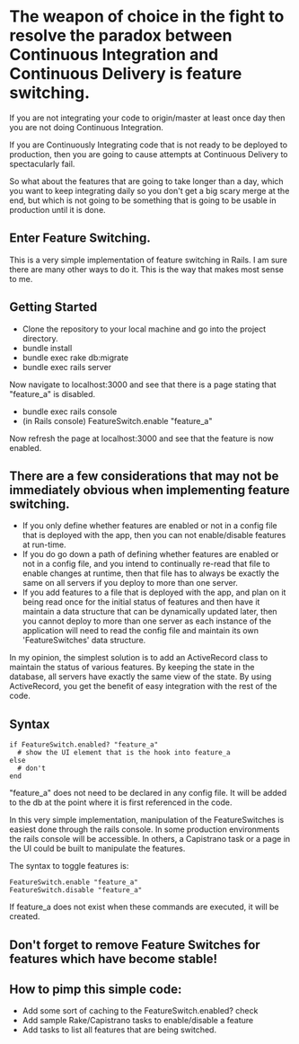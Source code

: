 # The weapon of choice in the fight to resolve the paradox between Continuous Integration and Continuous Delivery is feature switching.

If you are not integrating your code to origin/master at least once day then you are not doing Continuous Integration.

If you are Continuously Integrating code that is not ready to be deployed to production, then you are going to cause attempts at Continuous Delivery to spectacularly fail.

So what about the features that are going to take longer than a day, which you want to keep integrating daily so you don't get a big scary merge at the end, but which is not going to be something that is going to be usable in production until it is done.

## Enter Feature Switching.

This is a very simple implementation of feature switching in Rails.  I am sure there are many other ways to do it.  This is the way that makes most sense to me.

## Getting Started

* Clone the repository to your local machine and go into the project directory.
* bundle install
* bundle exec rake db:migrate
* bundle exec rails server

Now navigate to localhost:3000 and see that there is a page stating that "feature_a" is disabled.

* bundle exec rails console
* (in Rails console) FeatureSwitch.enable "feature_a"

Now refresh the page at localhost:3000 and see that the feature is now enabled.

## There are a few considerations that may not be immediately obvious when implementing feature switching.

* If you only define whether features are enabled or not in a config file that is deployed with the app, then you can not enable/disable features at run-time.
* If you do go down a path of defining whether features are enabled or not in a config file, and you intend to continually re-read that file to enable changes at runtime, then that file has to always be exactly the same on all servers if you deploy to more than one server.
* If you add features to a file that is deployed with the app, and plan on it being read once for the initial status of features and then have it maintain a data structure that can be dynamically updated later, then you cannot deploy to more than one server as each instance of the application will need to read the config file and maintain its own 'FeatureSwitches' data structure.

In my opinion, the simplest solution is to add an ActiveRecord class to maintain the status of various features.  By keeping the state in the database, all servers have exactly the same view of the state.  By using ActiveRecord, you get the benefit of easy integration with the rest of the code.

## Syntax

    if FeatureSwitch.enabled? "feature_a"
      # show the UI element that is the hook into feature_a
    else
      # don't
    end

"feature_a" does not need to be declared in any config file.  It will be added to the db at the point where it is first referenced in the code.

In this very simple implementation, manipulation of the FeatureSwitches is easiest done through the rails console.  In some production environments the rails console will be accessible.  In others, a Capistrano task or a page in the UI could be built to manipulate the features.

The syntax to toggle features is:

    FeatureSwitch.enable "feature_a"
    FeatureSwitch.disable "feature_a"

If feature_a does not exist when these commands are executed, it will be created.

## Don't forget to remove Feature Switches for features which have become stable!

## How to pimp this simple code:

- Add some sort of caching to the FeatureSwitch.enabled? check
- Add sample Rake/Capistrano tasks to enable/disable a feature
- Add tasks to list all features that are being switched.